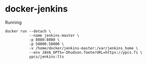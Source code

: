 # docker-jenkins

Running

    docker run --detach \
               --name jenkins-master \
               -p 8080:8080 \
               -p 50000:50000 \
               -v /home/docker/jenkins-master:/var/jenkins_home \
               --env JAVA_OPTS=-Dhudson.footerURL=https://ypcs.fi \
               ypcs/jenkins:lts
